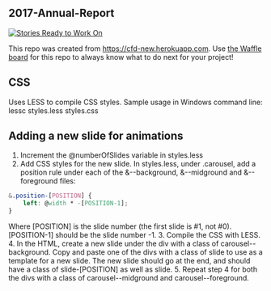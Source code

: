 ## 2017-Annual-Report

[![Stories Ready to Work On](https://badge.waffle.io/codefordenver/2017-Annual-Report.svg?label=ready&title=Cards%20Ready%20To%20Work%20On)](https://waffle.io/codefordenver/2017-Annual-Report)

This repo was created from https://cfd-new.herokuapp.com. Use [the Waffle board](https://waffle.io/codefordenver/2017-Annual-Report) for this repo to always know what to do next for your project!

## CSS

Uses LESS to compile CSS styles.
Sample usage in Windows command line:
lessc styles.less styles.css

## Adding a new slide for animations
1. Increment the @numberOfSlides variable in styles.less
2. Add CSS styles for the new slide. In styles.less, under .carousel, add a position rule under each of the &--background, &--midground and &--foreground files:
```CSS
&.position-[POSITION] {
	left: @width * -[POSITION-1];
}
```
Where [POSITION] is the slide number (the first slide is #1, not #0). [POSITION-1] should be the slide number -1.
3. Compile the CSS with LESS.
4. In the HTML, create a new slide under the div with a class of carousel--background. Copy and paste one of the divs with a class of slide to use as a template for a new slide. The new slide should go at the end, and should have a class of slide-[POSITION] as well as slide.
5. Repeat step 4 for both the divs with a class of carousel--midground and carousel--foreground.